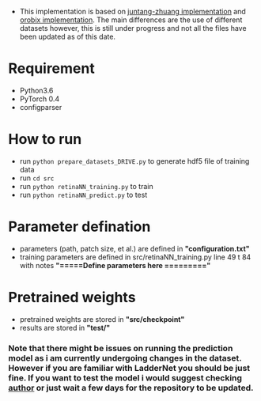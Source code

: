 * This implementation is based on [juntang-zhuang implementation](https://github.com/juntang-zhuang/LadderNet) and [orobix implementation](https://github.com/orobix/retina-unet). The main differences are the use of different datasets however, this is still under progress and not all the files have been updated as of this date.

# Requirement
* Python3.6
* PyTorch 0.4
* configparser

# How to run
* run ```python prepare_datasets_DRIVE.py``` to generate hdf5 file of training data
* run ```cd src```
* run ```python retinaNN_training.py``` to train
* run ```python retinaNN_predict.py``` to test

# Parameter defination
* parameters (path, patch size, et al.) are defined in <b>"configuration.txt"</b>
* training parameters are defined in src/retinaNN_training.py line 49 t 84 with notes <b>"=====Define parameters here =========" </b>

# Pretrained weights
* pretrained weights are stored in <b>"src/checkpoint"</b>
* results are stored in <b>"test/"</b>



### **Note that there might be issues on running the prediction model as i am currently undergoing changes in the dataset. However if you are familiar with LadderNet you should be just fine. If you want to test the model i would suggest checking [author](https://github.com/juntang-zhuang/LadderNet) or just wait a few days for the repository to be updated.**

